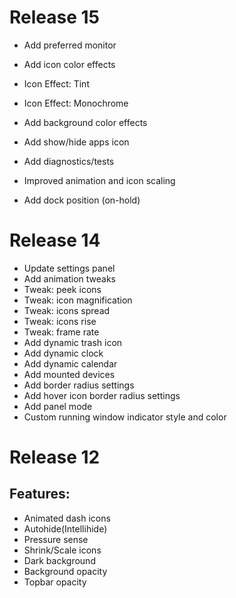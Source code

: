 # Release 15

* Add preferred monitor
* Add icon color effects
* Icon Effect: Tint
* Icon Effect: Monochrome
* Add background color effects
* Add show/hide apps icon
* Add diagnostics/tests
* Improved animation and icon scaling

* Add dock position (on-hold)

# Release 14

* Update settings panel
* Add animation tweaks
* Tweak: peek icons
* Tweak: icon magnification
* Tweak: icons spread
* Tweak: icons rise
* Tweak: frame rate
* Add dynamic trash icon
* Add dynamic clock
* Add dynamic calendar
* Add mounted devices 
* Add border radius settings
* Add hover icon border radius settings
* Add panel mode
* Custom running window indicator style and color

# Release 12

## Features:
* Animated dash icons
* Autohide(Intellihide)
* Pressure sense
* Shrink/Scale icons
* Dark background
* Background opacity
* Topbar opacity

